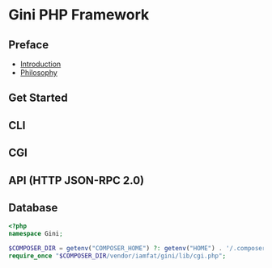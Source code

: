 # Gini PHP Framework


## Preface
* [Introduction](intro)
* [Philosophy](phi)

## Get Started

## CLI

## CGI

## API (HTTP JSON-RPC 2.0)

## Database

```php
<?php
namespace Gini;

$COMPOSER_DIR = getenv("COMPOSER_HOME") ?: getenv("HOME") . '/.composer';
require_once "$COMPOSER_DIR/vendor/iamfat/gini/lib/cgi.php";
```